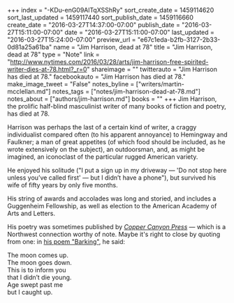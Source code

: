 +++
index = "-KDu-enG09AlTqXSShRy"
sort_create_date = 1459114620
sort_last_updated = 1459117440
sort_publish_date = 1459116660
create_date = "2016-03-27T14:37:00-07:00"
publish_date = "2016-03-27T15:11:00-07:00"
date = "2016-03-27T15:11:00-07:00"
last_updated = "2016-03-27T15:24:00-07:00"
preview_url = "e67c1eda-b2fb-3127-2b33-0d81a25a61ba"
name = "Jim Harrison, dead at 78"
title = "Jim Harrison, dead at 78"
type = "Note"
link = "http://www.nytimes.com/2016/03/28/arts/jim-harrison-free-spirited-writer-dies-at-78.html?_r=0"
shareimage = ""
twitterauto = "Jim Harrison has died at 78."
facebookauto = "Jim Harrison has died at 78."
make_image_tweet = "False"
notes_byline = ["writers/martin-mcclellan.md"]
notes_tags = ["notes/jim-harrison-dead-at-78.md"]
notes_about = ["authors/jim-harrison.md"]
books = ""
+++
Jim Harrison, the prolific half-blind masculinist writer of many books of fiction and poetry, has died at 78. 

Harrison was perhaps the last of a certain kind of writer, a craggy individualist compared often (to his apparent annoyance) to Hemingway and Faulkner; a man of great appetites (of which food should be included, as he wrote extensively on the subject), an outdoorsman, and, as might be imagined, an iconoclast of the particular rugged American variety. 

He enjoyed his solitude ("I put a sign up in my driveway &mdash; 'Do not stop here unless you’ve called first' &mdash; but I didn’t have a phone"), but survived his wife of fifty years by only five months. 

His string of awards and accolades was long and storied, and includes a Guggenheim Fellowship, as well as election to the American Academy of Arts and Letters. 

His poetry was sometimes published by _[Copper Canyon Press](http://coppercanyonpress.org)_ &mdash; which is a Northwest connection worthy of note. Maybe it's right to close by quoting from one: in [his poem "Barking"](http://www.poetryfoundation.org/poetrymagazine/poem/182141), he said:

<p class="noindent inside-poem">
The moon comes up.<br>
The moon goes down.<br>
This is to inform you<br>
that I didn’t die young.<br>
Age swept past me<br>
but I caught up.
</p>



